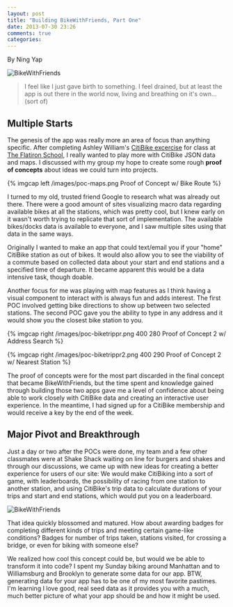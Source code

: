 ```yaml
---
layout: post
title: "Building BikeWithFriends, Part One"
date: 2013-07-30 23:26
comments: true
categories:
---
```


By Ning Yap

![BikeWithFriends](/images/bwf-login.png)

> I feel like I just gave birth to something. I feel drained, but at least the app is out there in the world now, living and breathing on it's own… (sort of)

## Multiple Starts

The genesis of the app was really more an area of focus than anything specific. After completing Ashley William's [CitiBike excercise](https://github.com/ashleygwilliams/student-citibike) for class at [The Flatiron School](http://flatironschool.com), I really wanted to play more with CitiBike JSON data and maps. I discussed with my group my hope to create some rough **proof of concepts** about ideas we could turn into projects.

{% imgcap left /images/poc-maps.png Proof of Concept w/ Bike Route %}

I turned to my old, trusted friend Google to research what was already out there. There were a good amount of sites visualizing macro data regarding available bikes at all the stations, which was pretty cool, but I knew early on it wasn't worth trying to replicate that sort of implementation. The available bikes/docks data is available to everyone, and I saw multiple sites using that data in the same ways.

Originally I wanted to make an app that could text/email you if your "home" CitiBike station as out of bikes. It would also allow you to see the viability of a commute based on collected data about your start and end stations and a specified time of departure. It became apparent this would be a data intensive task, though doable.

Another focus for me was playing with map features as I think having a visual component to interact with is always fun and adds interest. The first POC involved getting bike directions to show up between two selected stations. The second POC gave you the ability to type in any address and it would show you the closest bike station to you.

{% imgcap right /images/poc-biketrippr.png 400 280 Proof of Concept 2 w/ Address Search %}

{% imgcap right /images/poc-biketrippr2.png 400 290 Proof of Concept 2 w/ Nearest Station %}

The proof of concepts were for the most part discarded in the final concept that became BikeWithFriends, but the time spent and knowledge gained through building those two apps gave me a level of confidence about being able to work closely with CitiBike data and creating an interactive user experience. In the meantime, I had signed up for a CitiBike membership and would receive a key by the end of the week.

## Major Pivot and Breakthrough

Just a day or two after the POCs were done, my team and a few other classmates were at Shake Shack waiting on line for burgers and shakes and through our discussions, we came up with new ideas for creating a better experience for users of our site: We would make CitiBiking into a sort of game, with leaderboards, the possibility of racing from one station to another station, and using CitiBike's trip data to calculate durations of your trips and start and end stations, which would put you on a leaderboard.

![BikeWithFriends](/images/bwf-stats.png)

That idea quickly blossomed and matured. How about awarding badges for completing different kinds of trips and meeting certain game-like conditions? Badges for number of trips taken, stations visited, for crossing a bridge, or even for biking with someone else?

We realized how cool this concept could be, but would we be able to transform it into code? I spent my Sunday biking around Manhattan and to Williamsburg and Brooklyn to generate some data for our app. BTW, generating data for your app has to be one of my most favorite pastimes. I'm learning I love good, real seed data as it provides you with a much, much better picture of what your app should be and how it might be used.